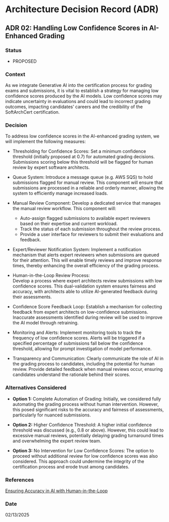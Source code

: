 # Architecture Decision Record (ADR)

## ADR 02: Handling Low Confidence Scores in AI-Enhanced Grading
 
### Status
- PROPOSED

### Context
As we integrate Generative AI into the certification process for grading exams and submissions, it is vital to establish 
a strategy for managing low confidence scores produced by the AI models.
Low confidence scores may indicate uncertainty in evaluations and could lead to incorrect grading outcomes, impacting 
candidates’ careers and the credibility of the SoftArchCert certification.

### Decision
To address low confidence scores in the AI-enhanced grading system, we will implement the following measures:

- Thresholding for Confidence Scores:
Set a minimum confidence threshold (initially proposed at 0.7) for automated grading decisions. Submissions scoring below
this threshold will be flagged for human review by expert software architects.

- Queue System:
Introduce a message queue (e.g. AWS SQS) to hold submissions flagged for manual review. This component will ensure 
that submissions are processed in a reliable and orderly manner, allowing the system to efficiently manage increased loads.

- Manual Review Component:
Develop a dedicated service that manages the manual review workflow. This component will:
  - Auto-assign flagged submissions to available expert reviewers based on their expertise and current workload.
  - Track the status of each submission throughout the review process.
  - Provide a user interface for reviewers to submit their evaluations and feedback.

- Expert/Reviewer Notification System:
Implement a notification mechanism that alerts expert reviewers when submissions are queued for their attention. This 
will enable timely reviews and improve response times, thereby enhancing the overall efficiency of the grading process.

- Human-in-the-Loop Review Process:  
Develop a process where expert architects review submissions with low confidence scores. This dual-validation system 
ensures fairness and accuracy, with architects able to utilize AI-generated feedback during their assessments.

- Confidence Score Feedback Loop:
Establish a mechanism for collecting feedback from expert architects on low-confidence submissions. Inaccurate assessments
identified during review will be used to improve the AI model through retraining.

- Monitoring and Alerts:
Implement monitoring tools to track the frequency of low confidence scores. Alerts will be triggered if a specified 
percentage of submissions fall below the confidence threshold, allowing for prompt investigation of model performance.

- Transparency and Communication:
Clearly communicate the role of AI in the grading process to candidates, including the potential for human review. Provide
detailed feedback when manual reviews occur, ensuring candidates understand the rationale behind their scores.

### Alternatives Considered
- **Option 1:** Complete Automation of Grading:
Initially, we considered fully automating the grading process without human intervention. However, this posed significant
risks to the accuracy and fairness of assessments, particularly for nuanced submissions.

- **Option 2:** Higher Confidence Threshold:
A higher initial confidence threshold was discussed (e.g., 0.8 or above). However, this could lead to excessive manual 
reviews, potentially delaying grading turnaround times and overwhelming the expert review team.

- **Option 3:** No Intervention for Low Confidence Scores:
The option to proceed without additional review for low confidence scores was also considered. This approach could 
undermine the integrity of the certification process and erode trust among candidates.

### References
[Ensuring Accuracy in AI with Human-in-the-Loop](https://medium.com/@j.m.olivera08/ensuring-accuracy-in-ai-with-human-in-the-loop-7a4d9143296d)

### Date
02/13/2025
